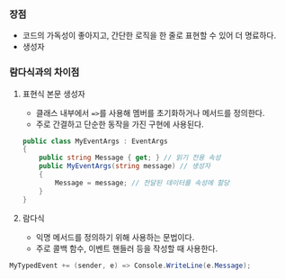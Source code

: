 
### 장점
- 코드의 가독성이 좋아지고, 간단한 로직을 한 줄로 표현할 수 있어 더 명료하다.
- 생성자 

### 람다식과의 차이점

1. 표현식 본문 생성자
	- 클래스 내부에서 `=>`를 사용해 멤버를 초기화하거나 메서드를 정의한다.
	- 주로 간결하고 단순한 동작을 가진 구현에 사용된다.
	```csharp
	public class MyEventArgs : EventArgs
	{
	    public string Message { get; } // 읽기 전용 속성
	    public MyEventArgs(string message) // 생성자
	    {
	        Message = message; // 전달된 데이터를 속성에 할당
	    }
	}
	```

2. 람다식
	- 익명 메서드를 정의하기 위해 사용하는 문법이다.
	- 주로 콜백 함수, 이벤트 핸들러 등을 작성할 때 사용한다.
```csharp
MyTypedEvent += (sender, e) => Console.WriteLine(e.Message);
```


